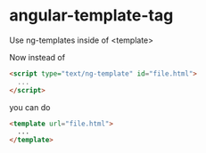 # angular-template-tag
Use ng-templates inside of &lt;template>

Now instead of 
```HTML
<script type="text/ng-template" id="file.html">
  ...
</script>
```

you can do

```HTML
<template url="file.html">
  ...
</template>
```
